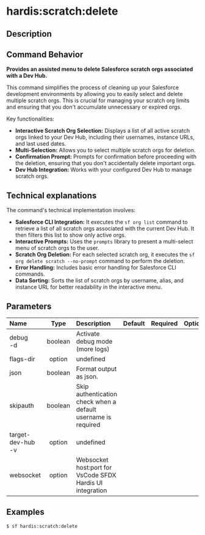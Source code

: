 <!-- This file has been generated with command 'sf hardis:doc:plugin:generate'. Please do not update it manually or it may be overwritten -->
# hardis:scratch:delete

## Description

## Command Behavior

**Provides an assisted menu to delete Salesforce scratch orgs associated with a Dev Hub.**

This command simplifies the process of cleaning up your Salesforce development environments by allowing you to easily select and delete multiple scratch orgs. This is crucial for managing your scratch org limits and ensuring that you don't accumulate unnecessary or expired orgs.

Key functionalities:

- **Interactive Scratch Org Selection:** Displays a list of all active scratch orgs linked to your Dev Hub, including their usernames, instance URLs, and last used dates.
- **Multi-Selection:** Allows you to select multiple scratch orgs for deletion.
- **Confirmation Prompt:** Prompts for confirmation before proceeding with the deletion, ensuring that you don't accidentally delete important orgs.
- **Dev Hub Integration:** Works with your configured Dev Hub to manage scratch orgs.

## Technical explanations

The command's technical implementation involves:

- **Salesforce CLI Integration:** It executes the `sf org list` command to retrieve a list of all scratch orgs associated with the current Dev Hub. It then filters this list to show only active orgs.
- **Interactive Prompts:** Uses the `prompts` library to present a multi-select menu of scratch orgs to the user.
- **Scratch Org Deletion:** For each selected scratch org, it executes the `sf org delete scratch --no-prompt` command to perform the deletion.
- **Error Handling:** Includes basic error handling for Salesforce CLI commands.
- **Data Sorting:** Sorts the list of scratch orgs by username, alias, and instance URL for better readability in the interactive menu.


## Parameters

| Name                  |  Type   | Description                                                   | Default | Required | Options |
|:----------------------|:-------:|:--------------------------------------------------------------|:-------:|:--------:|:-------:|
| debug<br/>-d          | boolean | Activate debug mode (more logs)                               |         |          |         |
| flags-dir             | option  | undefined                                                     |         |          |         |
| json                  | boolean | Format output as json.                                        |         |          |         |
| skipauth              | boolean | Skip authentication check when a default username is required |         |          |         |
| target-dev-hub<br/>-v | option  | undefined                                                     |         |          |         |
| websocket             | option  | Websocket host:port for VsCode SFDX Hardis UI integration     |         |          |         |

## Examples

```shell
$ sf hardis:scratch:delete
```


